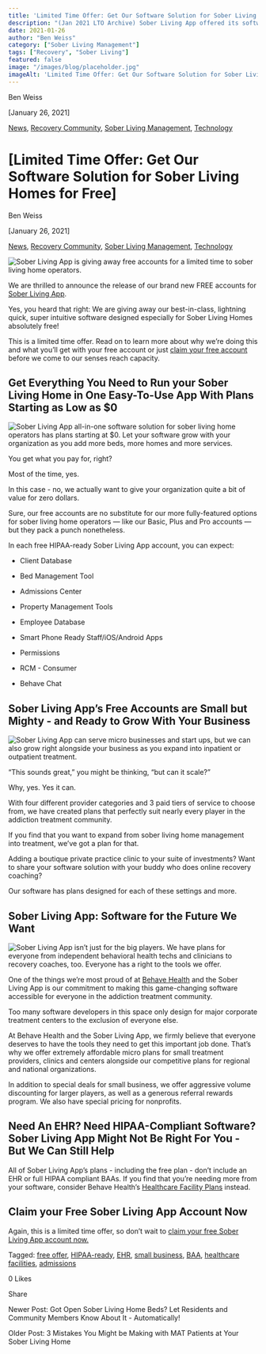 ```yaml
---
title: 'Limited Time Offer: Get Our Software Solution for Sober Living Homes for Free'
description: "(Jan 2021 LTO Archive) Sober Living App offered its software solution free! Read the original limited-time offer announcement."
date: 2021-01-26
author: "Ben Weiss"
category: ["Sober Living Management"]
tags: ["Recovery", "Sober Living"]
featured: false
image: "/images/blog/placeholder.jpg"
imageAlt: 'Limited Time Offer: Get Our Software Solution for Sober Living Homes for Free'
---
```


Ben Weiss

[January 26, 2021]

[News](/sober-living-app-blog/category/News), [Recovery Community](/sober-living-app-blog/category/Recovery+Community), [Sober Living Management](/sober-living-app-blog/category/Sober+Living+Management), [Technology](/sober-living-app-blog/category/Technology)

#  [Limited Time Offer: Get Our Software Solution for Sober Living Homes for Free]

Ben Weiss

[January 26, 2021]

[News](/sober-living-app-blog/category/News), [Recovery Community](/sober-living-app-blog/category/Recovery+Community), [Sober Living Management](/sober-living-app-blog/category/Sober+Living+Management), [Technology](/sober-living-app-blog/category/Technology)

![Sober Living App is giving away free accounts for a limited time to sober living home operators.](/images/blog/limited-time-offer-get-our-software-solution-for-sober-living-homes-for-free/Screenshot_2021-01-21_at_8.54.22_PM.png)

We are thrilled to announce the release of our brand new FREE accounts for [Sober Living App](/). 

Yes, you heard that right: We are giving away our best-in-class, lightning quick, super intuitive software designed especially for Sober Living Homes absolutely free! 

This is a limited time offer. Read on to learn more about why we’re doing this and what you’ll get with your free account or just [claim your free account](https://apps.behavehealth.com/signup) before we come to our senses reach capacity. 

## Get Everything You Need to Run your Sober Living Home in One Easy-To-Use App With Plans Starting as Low as $0

![Sober Living App all-in-one software solution for sober living home operators has plans starting at $0. Let your software grow with your organization as you add more beds, more homes and more services.](/images/blog/limited-time-offer-get-our-software-solution-for-sober-living-homes-for-free/Screenshot_2021-01-19_at_7.16.23_AM.png)

You get what you pay for, right? 

Most of the time, yes. 

In this case - no, we actually want to give your organization quite a bit of value for zero dollars. 

Sure, our free accounts are no substitute for our more fully-featured options for sober living home operators —  like our Basic, Plus and Pro accounts —  but they pack a punch nonetheless. 

In each free HIPAA-ready Sober Living App account, you can expect: 

  * Client Database

  * Bed Management Tool

  * Admissions Center 

  * Property Management Tools 

  * Employee Database

  * Smart Phone Ready Staff/iOS/Android Apps

  * Permissions 

  * RCM - Consumer 

  * Behave Chat

## Sober Living App’s Free Accounts are Small but Mighty - and Ready to Grow With Your Business 

![Sober Living App can serve micro businesses and start ups, but we can also grow right alongside your business as you expand into inpatient or outpatient treatment.](/images/blog/limited-time-offer-get-our-software-solution-for-sober-living-homes-for-free/Screenshot_2021-01-21_at_8.57.37_PM.png)

“This sounds great,” you might be thinking, “but can it scale?”

Why, yes. Yes it can. 

With four different provider categories and 3 paid tiers of service to choose from, we have created plans that perfectly suit nearly every player in the addiction treatment community. 

If you find that you want to expand from sober living home management into treatment, we’ve got a plan for that. 

Adding a boutique private practice clinic to your suite of investments? Want to share your software solution with your buddy who does online recovery coaching? 

Our software has plans designed for each of these settings and more.

## Sober Living App: Software for the Future We Want 

![Sober Living App isn’t just for the big players. We have plans for everyone from independent behavioral health techs and clinicians to recovery coaches, too. Everyone has a right to the tools we offer.](/images/blog/limited-time-offer-get-our-software-solution-for-sober-living-homes-for-free/Screenshot_2021-01-21_at_8.58.18_PM.png)

One of the things we’re most proud of at [Behave Health](https://behavehealth.com/) and the Sober Living App is our commitment to making this game-changing software accessible for everyone in the addiction treatment community. 

Too many software developers in this space only design for major corporate treatment centers to the exclusion of everyone else. 

At Behave Health and the Sober Living App, we firmly believe that everyone deserves to have the tools they need to get this important job done. That’s why we offer extremely affordable micro plans for small treatment providers, clinics and centers alongside our competitive plans for regional and national organizations. 

In addition to special deals for small business, we offer aggressive volume discounting for larger players, as well as a generous referral rewards program. We also have special pricing for nonprofits. 

## Need An EHR? Need HIPAA-Compliant Software? Sober Living App Might Not Be Right For You - But We Can Still Help  

All of Sober Living App’s plans - including the free plan - don’t include an EHR or full HIPAA compliant BAAs. If you find that you’re needing more from your software, consider Behave Health’s [Healthcare Facility Plans](https://behavehealth.com/healthcare-facility) instead.

## Claim your Free Sober Living App Account Now 

Again, this is a limited time offer, so don’t wait to [claim your free Sober Living App account now.](https://behavehealth.com/get-started) 

Tagged: [free offer](/sober-living-app-blog/tag/free+offer), [HIPAA-ready](/sober-living-app-blog/tag/HIPAA-ready), [EHR](/sober-living-app-blog/tag/EHR), [small business](/sober-living-app-blog/tag/small+business), [BAA](/sober-living-app-blog/tag/BAA), [healthcare facilities](/sober-living-app-blog/tag/healthcare+facilities), [admissions](/sober-living-app-blog/tag/admissions)

0 Likes

Share

Newer Post: Got Open Sober Living Home Beds? Let Residents and Community Members Know About It - Automatically!

Older Post: 3 Mistakes You Might be Making with MAT Patients at Your Sober Living Home